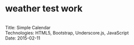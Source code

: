 # weather test work
<br />
Title: Simple Calendar<br />
Technologies: HTML5, Bootstrap, Underscore.js, JavaScript<br />
Date: 2015-02-11<br />
